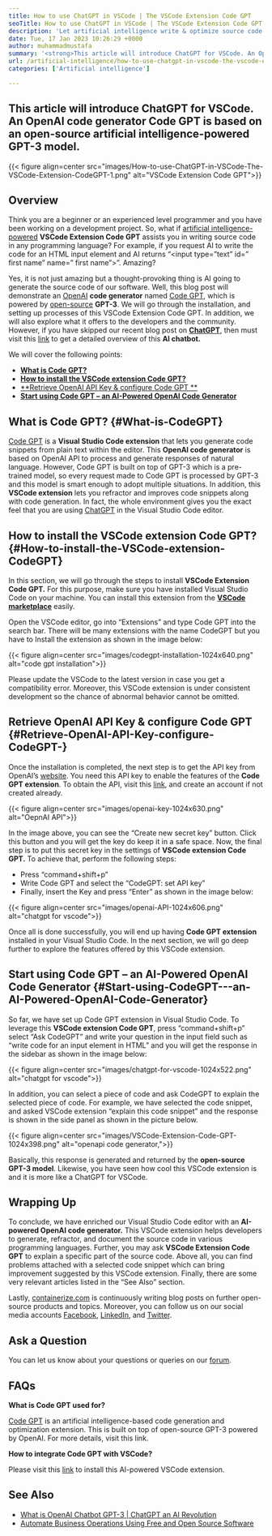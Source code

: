 ```yaml
---
title: How to use ChatGPT in VSCode | The VSCode Extension Code GPT
seoTitle: How to use ChatGPT in VSCode | The VSCode Extension Code GPT
description: 'Let artificial intelligence write & optimize source code using OpenAI API. VSCode Extension Code GPT is powered by GPT-3 which is an open-source NLP model.'
date: Tue, 17 Jan 2023 10:26:29 +0000
author: muhammadmustafa
summary: '<strong>This article will introduce ChatGPT for VSCode. An OpenAI code generator Code GPT is based on an open-source artificial intelligence-powered GPT-3 model.</strong>'
url: /artificial-intelligence/how-to-use-chatgpt-in-vscode-the-vscode-extension-codegpt/
categories: ['Artificial intelligence']

---
```

## **This article will introduce ChatGPT for VSCode. An OpenAI code generator Code GPT is based on an open-source artificial intelligence-powered GPT-3 model.**

{{< figure align=center src="images/How-to-use-ChatGPT-in-VSCode-The-VSCode-Extension-CodeGPT-1.png" alt="VSCode Extension Code GPT">}}  

## Overview 

Think you are a beginner or an experienced level programmer and you have been working on a development project. So, what if [artificial intelligence-powered][1] **VSCode Extension Code GPT** assists you in writing source code in any programming language? For example, if you request AI to write the code for an HTML input element and AI returns “<input type=”text” id=” first name” name=” first name”>”. Amazing? 

Yes, it is not just amazing but a thought-provoking thing is AI going to generate the source code of our software. Well, this blog post will demonstrate an [OpenAI][2] **code generator** named [Code GPT][3], which is powered by [open-source][4] **GPT-3**. We will go through the installation, and setting up processes of this VSCode Extension Code GPT. In addition, we will also explore what it offers to the developers and the community. However, if you have skipped our recent blog post on **[ChatGPT][5]**, then must visit this [link][6] to get a detailed overview of this **AI chatbot.** 

We will cover the following points:

  * [**What is Code GPT?**][7]
  * [**How to install the VSCode extension Code GPT?**][8]
  * [**Retrieve OpenAI API Key & configure Code GPT **][9]
  * [**Start using Code GPT – an AI-Powered OpenAI Code Generator**][10]

## What is Code GPT? {#What-is-CodeGPT}

[Code GPT][3] is a **Visual Studio Code extension** that lets you generate code snippets from plain text within the editor. This **OpenAI code generator** is based on OpenAI API to process and generate responses of natural language. However, Code GPT is built on top of GPT-3 which is a pre-trained model, so every request made to Code GPT is processed by GPT-3 and this model is smart enough to adopt multiple situations. In addition, this **VSCode extension** lets you refractor and improves code snippets along with code generation. In fact, the whole environment gives you the exact feel that you are using [ChatGPT][11] in the Visual Studio Code editor. 

## How to install the VSCode extension Code GPT? {#How-to-install-the-VSCode-extension-CodeGPT}

In this section, we will go through the steps to install **VSCode Extension Code GPT.** For this purpose, make sure you have installed Visual Studio Code on your machine. You can install this extension from the **[VSCode marketplace][12]** easily. 

Open the VSCode editor, go into “Extensions” and type Code GPT into the search bar. There will be many extensions with the name CodeGPT but you have to Install the extension as shown in the image below:

{{< figure align=center src="images/codegpt-installation-1024x640.png" alt="code gpt installation">}}  

Please update the VSCode to the latest version in case you get a compatibility error. Moreover, this VSCode extension is under consistent development so the chance of abnormal behavior cannot be omitted.

## Retrieve OpenAI API Key & configure Code GPT  {#Retrieve-OpenAI-API-Key-configure-CodeGPT-}

Once the installation is completed, the next step is to get the API key from OpenAI’s [website][13]. You need this API key to enable the features of the **Code GPT extension**. To obtain the API, visit this [link][13], and create an account if not created already. 

{{< figure align=center src="images/openai-key-1024x630.png" alt="OepnAI API">}}  

In the image above, you can see the “Create new secret key” button. Click this button and you will get the key do keep it in a safe space. Now, the final step is to put this secret key in the settings of **VSCode extension Code GPT.** To achieve that, perform the following steps:

  * Press “command+shift+p”
  * Write Code GPT and select the “CodeGPT: set API key”
  * Finally, insert the Key and press “Enter” as shown in the image below:

{{< figure align=center src="images/openai-API-1024x606.png" alt="chatgpt for vscode">}}  

Once all is done successfully, you will end up having **Code GPT extension** installed in your Visual Studio Code. In the next section, we will go deep further to explore the features offered by this VSCode extension.

## Start using Code GPT – an AI-Powered OpenAI Code Generator {#Start-using-CodeGPT---an-AI-Powered-OpenAI-Code-Generator}

So far, we have set up Code GPT extension in Visual Studio Code. To leverage this **VSCode extension Code GPT**, press “command+shift+p” select “Ask CodeGPT” and write your question in the input field such as “write code for an input element in HTML” and you will get the response in the sidebar as shown in the image below:

{{< figure align=center src="images/chatgpt-for-vscode-1024x522.png" alt="chatgpt for vscode">}}  

In addition, you can select a piece of code and ask CodeGPT to explain the selected piece of code. For example, we have selected the code snippet, and asked VSCode extension “explain this code snippet” and the response is shown in the side panel as shown in the picture below. 

{{< figure align=center src="images/VSCode-Extension-Code-GPT-1024x398.png" alt="openapi code generator,">}}  

Basically, this response is generated and returned by the **open-source GPT-3 model**. Likewise, you have seen how cool this VSCode extension is and it is more like a ChatGPT for VSCode. 

## Wrapping Up

To conclude, we have enriched our Visual Studio Code editor with an **AI-powered OpenAI code generator.** This VSCode extension helps developers to generate, refractor, and document the source code in various programming languages. Further, you may ask **VSCode Extension Code GPT** to explain a specific part of the source code. Above all, you can find problems attached with a selected code snippet which can bring improvement suggested by this VSCode extension. Finally, there are some very relevant articles listed in the “See Also” section.

Lastly, [containerize.com][4] is continuously writing blog posts on further open-source products and topics. Moreover, you can follow us on our social media accounts [Facebook][14], [LinkedIn][15], and [Twitter][16].

## Ask a Question

You can let us know about your questions or queries on our [forum][17].

## FAQs

**What is Code GPT used for?**

[Code GPT][3] is an artificial intelligence-based code generation and optimization extension. This is built on top of open-source GPT-3 powered by OpenAI. For more details, visit this link.

**How to integrate Code GPT with VSCode?**

Please visit this [link][9] to install this AI-powered VSCode extension.

## See Also

  * [What is OpenAI Chatbot GPT-3 | ChatGPT an AI Revolution][6]
  * [Automate Business Operations Using Free and Open Source Software][18]

 [1]: https://blog.containerize.com/category/artificial-intelligence/
 [2]: https://openai.com/
 [3]: https://marketplace.visualstudio.com/items?itemName=timkmecl.codegpt3
 [4]: https://www.containerize.com/
 [5]: https://en.wikipedia.org/wiki/GPT-3
 [6]: https://blog.containerize.com/2023/01/10/what-is-openai-chatbot-gpt-3-chatgpt-an-ai-revolution/
 [7]: #What-is-CodeGPT
 [8]: #How-to-install-the-VSCode-extension-CodeGPT
 [9]: #Retrieve-OpenAI-API-Key-configure-CodeGPT-
 [10]: #Start-using-CodeGPT---an-AI-Powered-OpenAI-Code-Generator
 [11]: https://openai.com/blog/chatgpt/
 [12]: https://marketplace.visualstudio.com/vscode
 [13]: https://beta.openai.com/account/api-keys
 [14]: https://web.facebook.com/containerize
 [15]: https://www.linkedin.com/company/containerize/
 [16]: https://twitter.com/containerize_co
 [17]: https://forum.containerize.com/
 [18]: https://blog.containerize.com/2020/08/27/automate-business-operations-using-open-source-software/